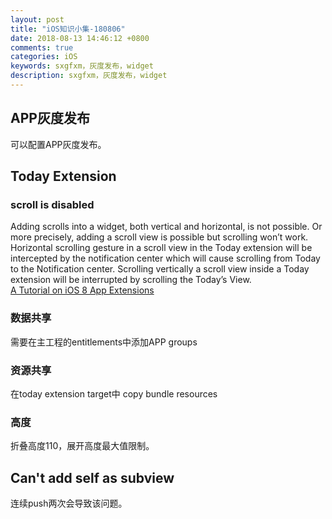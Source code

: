 ```yaml
---
layout: post
title: "iOS知识小集-180806"
date: 2018-08-13 14:46:12 +0800
comments: true
categories: iOS
keywords: sxgfxm，灰度发布，widget
description: sxgfxm，灰度发布，widget
---
```


## APP灰度发布
可以配置APP灰度发布。

## Today Extension

### scroll is disabled
Adding scrolls into a widget, both vertical and horizontal, is not possible. Or more precisely, adding a scroll view is possible but scrolling won’t work. Horizontal scrolling gesture in a scroll view in the Today extension will be intercepted by the notification center which will cause scrolling from Today to the Notification center. Scrolling vertically a scroll view inside a Today extension will be interrupted by scrolling the Today’s View.  
[A Tutorial on iOS 8 App Extensions](https://www.toptal.com/ios/ios-8-app-extensions)

### 数据共享
需要在主工程的entitlements中添加APP groups

### 资源共享
在today extension target中 copy bundle resources

### 高度
折叠高度110，展开高度最大值限制。

## Can't add self as subview
连续push两次会导致该问题。